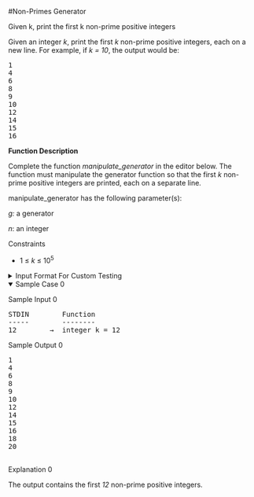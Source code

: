 #Non-Primes Generator

<div class="ps-content-wrapper-v0">
<div class="preheader">Given k, print the first k non-prime positive integers</div>

<p>Given an integer <em>k</em>, print the first <em>k</em> non-prime positive integers, each on a new line. For example, if <em>k = 10</em>, the output would be:</p>

<pre>
1
4
6
8
9
10
12
14
15
16
</pre>

<p> </p>

<p><strong>Function Description </strong></p>

<p>Complete the function <em>manipulate_generator</em> in the editor below. The function must manipulate the generator function so that the first <em>k</em> non-prime positive integers are printed, each on a separate line.</p>

<p> </p>

<p>manipulate_generator has the following parameter(s):</p>

<p>    <em>g:</em>  a generator</p>

<p>    <em>n</em>: an integer</p>

<p> </p>

<p class="section-title">Constraints</p>

<ul>
	<li>1 ≤ <em>k</em> ≤ 10<sup>5</sup>  </li>
</ul>

<p> </p>
<!--       <StartOfInputFormat> DO NOT REMOVE THIS LINE-->

<details><summary class="section-title">Input Format For Custom Testing</summary>

<div class="collapsable-details">
<p>Input from stdin will be processed as follows and passed to the function.</p>

<p> </p>

<p>The only line contains a single integer <em>k, </em>the number of non-primes to print.</p>
</div>
</details>
<!--        </StartOfInputFormat> DO NOT REMOVE THIS LINE-->

<details open="open"><summary class="section-title">Sample Case 0</summary>

<div class="collapsable-details">
<p class="section-title">Sample Input 0</p>

<pre>
STDIN        Function 
-----        --------
12        →  integer k = 12</pre>

<p class="section-title">Sample Output 0</p>

<pre>
1
4
6
8
9
10
12
14
15
16
18
20

</pre>

<p class="section-title">Explanation 0</p>

<p>The output contains the first <em>12</em> non-prime positive integers.</p>